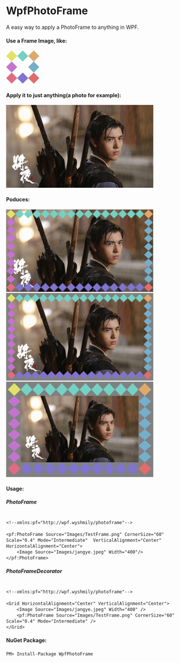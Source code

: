# WpfPhotoFrame
A easy way to apply a PhotoFrame to anything in WPF.

#### Use a Frame Image, like:

<img src="https://github.com/wyshmily/WpfPhotoFrame/blob/master/WpfPhotoFrame.Demo/Images/TestFrame.png" width="90">

#### Apply it to just anything(a photo for example):
<img src="https://github.com/wyshmily/WpfPhotoFrame/blob/master/WpfPhotoFrame.Demo/Images/jangye.jpeg" width="400">

#### Poduces:
<img src="https://github.com/wyshmily/WpfPhotoFrame/blob/master/WpfPhotoFrame.Demo/Images/result.png" width="400">
<img src="https://github.com/wyshmily/WpfPhotoFrame/blob/master/WpfPhotoFrame.Demo/Images/result2.png" width="400">
<img src="https://github.com/wyshmily/WpfPhotoFrame/blob/master/WpfPhotoFrame.Demo/Images/result3.png" width="400">

#### Usage:

##### PhotoFrame
````xaml

<!--xmlns:pf="http://wpf.wyshmily/photoframe"-->

<pf:PhotoFrame Source="Images/TestFrame.png" CornerSize="60" Scale="0.4" Mode="Intermediate"  VerticalAlignment="Center" HorizontalAlignment="Center">
    <Image Source="Images/jangye.jpeg" Width="400"/>
</pf:PhotoFrame>

````
##### PhotoFrameDecorator
````xaml

<!--xmlns:pf="http://wpf.wyshmily/photoframe"-->

<Grid HorizontalAlignment="Center" VerticalAlignment="Center">
    <Image Source="Images/jangye.jpeg" Width="400" />
    <pf:PhotoFrame Source="Images/TestFrame.png" CornerSize="60" Scale="0.4" Mode="Intermediate" />
</Grid>

````
#### NuGet Package:

`PM> Install-Package WpfPhotoFrame`
